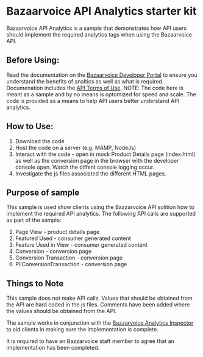 Bazaarvoice API Analytics starter kit
================

Bazaarvoice API Analytics is a sample that demonstrates how API users should implement the required analytics tags when using the Bazaarvoice API. 

Before Using:
----------------
Read the documentation on the [Bazaarvoice Developer Portal](https://developer.bazaarvoice.com/legal/terms_of_use) to ensure you understand the benefits of analtics as well as what is required. Documenation includes the [API Terms of Use](https://developer.bazaarvoice.com/legal/terms_of_use).  NOTE: The code here is meant as a sample and by no means is optomized for speed and scale. The code is provided as a means to help API users better understand API analytics. 

How to Use:
----------------

1. Download the code
2. Host the code on a server (e.g. MAMP, NodeJs)
3. Interact with the code - open in mock Product Details page (index.html) as well as the conversion page in the browser with the developer console open. Watch the diffent console logging occur. 
4. Investigate the js files associated the different HTML pages.

Purpose of sample 
----------------

This sample is used show clients using the Bazzarvoice API solition how to implement the required API analytics. The following API calls are supported as part of the sample: 

1. Page View - product details page
2. Featured Used - consumer generated content
3. Feature Used in View - consumer generated content
4. Conversion - conversion page
5. Conversion Transaction - conversion page
6. PIIConversionTransaction - conversion page

Things to Note 
----------------
This sample does not make API calls. Values that should be obtained from the API are hard coded in the js files. Comments have been added where the values should be obtained from the API. 

The sample works in conjunction with the [Bazzarvoice Analytics Inspector](https://github.com/bazaarvoice/magpie-inspector/) to aid clients in making sure the implementation is complete. 

It is required to have an Bazzarvoice staff member to agree that an implementation has been completed.  

